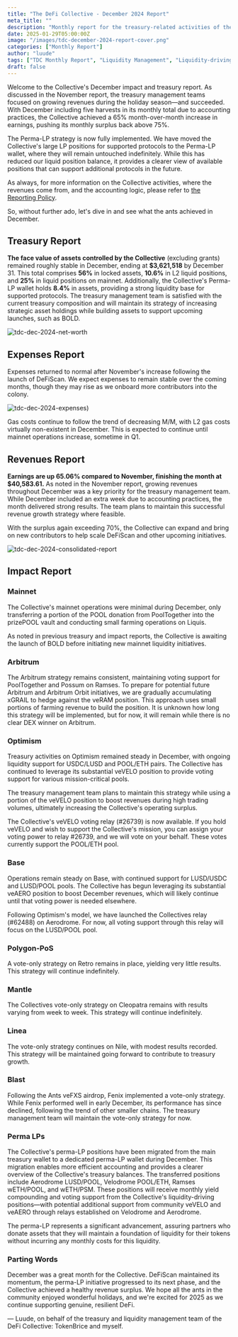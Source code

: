 ```yaml
---
title: "The DeFi Collective - December 2024 Report"
meta_title: ""
description: "Monthly report for the treasury-related activities of the Collective in December."
date: 2025-01-29T05:00:00Z
image: "/images/tdc-december-2024-report-cover.png"
categories: ["Monthly Report"]
author: "luude"
tags: ["TDC Monthly Report", "Liquidity Management", "Liquidity-driving Tokens", "Collective"]
draft: false
---
```


Welcome to the Collective's December impact and treasury report. As discussed in the November report, the treasury management teams focused on growing revenues during the holiday season—and succeeded. With December including five harvests in its monthly total due to accounting practices, the Collective achieved a 65% month-over-month increase in earnings, pushing its monthly surplus back above 75%.

The Perma-LP strategy is now fully implemented. We have moved the Collective's large LP positions for supported protocols to the Perma-LP wallet, where they will remain untouched indefinitely. While this has reduced our liquid position balance, it provides a clearer view of available positions that can support additional protocols in the future.

As always, for more information on the Collective activities, where the revenues come from, and the accounting logic, please refer to [the Reporting Policy](https://deficollective.org/reporting-policy/).

So, without further ado, let's dive in and see what the ants achieved in December.


## Treasury Report

**The face value of assets controlled by the Collective** (excluding grants) remained roughly stable in December, ending at **$3,621,518** by December 31. This total comprises **56%** in locked assets, **10.6%** in L2 liquid positions, and **25%** in liquid positions on mainnet. Additionally, the Collective's Perma-LP wallet holds **8.4%** in assets, providing a strong liquidity base for supported protocols. The treasury management team is satisfied with the current treasury composition and will maintain its strategy of increasing strategic asset holdings while building assets to support upcoming launches, such as BOLD.

![tdc-dec-2024-net-worth](https://raw.githubusercontent.com/deficollective/deficollective.github.io/main/assets/images/tdc-december-2024-report/net-worth.png)


## Expenses Report

Expenses returned to normal after November's increase following the launch of DeFiScan. We expect expenses to remain stable over the coming months, though they may rise as we onboard more contributors into the colony.


![tdc-dec-2024-expenses](https://raw.githubusercontent.com/deficollective/deficollective.github.io/main/assets/images/tdc-december-2024-report/expenses.png))


Gas costs continue to follow the trend of decreasing M/M, with L2 gas costs virtually non-existent in December. This is expected to continue until mainnet operations increase, sometime in Q1.


## Revenues Report

**Earnings are up 65.06% compared to November, finishing the month at $40,583.61.** As noted in the November report, growing revenues throughout December was a key priority for the treasury management team. While December included an extra week due to accounting practices, the month delivered strong results. The team plans to maintain this successful revenue growth strategy where feasible.

With the surplus again exceeding 70%, the Collective can expand and bring on new contributors to help scale DeFiScan and other upcoming initiatives.


![tdc-dec-2024-consolidated-report](https://raw.githubusercontent.com/deficollective/deficollective.github.io/main/assets/images/tdc-december-2024-report/consolidated-report.png)


## Impact Report


### Mainnet

The Collective's mainnet operations were minimal during December, only transferring a portion of the POOL donation from PoolTogether into the prizePOOL vault and conducting small farming operations on Liquis.

As noted in previous treasury and impact reports, the Collective is awaiting the launch of BOLD before initiating new mainnet liquidity initiatives.


### Arbitrum

The Arbitrum strategy remains consistent, maintaining voting support for PoolTogether and Possum on Ramses. To prepare for potential future Arbitrum and Arbitrum Orbit initiatives, we are gradually accumulating xGRAIL to hedge against the veRAM position. This approach uses small portions of farming revenue to build the position. It is unknown how long this strategy will be implemented, but for now, it will remain while there is no clear DEX winner on Arbitrum.


### Optimism

Treasury activities on Optimism remained steady in December, with ongoing liquidity support for USDC/LUSD and POOL/ETH pairs. The Collective has continued to leverage its substantial veVELO position to provide voting support for various mission-critical pools.

The treasury management team plans to maintain this strategy while using a portion of the veVELO position to boost revenues during high trading volumes, ultimately increasing the Collective's operating surplus.

The Collective's veVELO voting relay (#26739) is now available. If you hold veVELO and wish to support the Collective's mission, you can assign your voting power to relay #26739, and we will vote on your behalf. These votes currently support the POOL/ETH pool.


### Base

Operations remain steady on Base, with continued support for LUSD/USDC and LUSD/POOL pools. The Collective has begun leveraging its substantial veAERO position to boost December revenues, which will likely continue until that voting power is needed elsewhere.

Following Optimism's model, we have launched the Collectives relay (#62488) on Aerodrome. For now, all voting support through this relay will focus on the LUSD/POOL pool.


### Polygon-PoS

A vote-only strategy on Retro remains in place, yielding very little results. This strategy will continue indefinitely.


### Mantle

The Collectives vote-only strategy on Cleopatra remains with results varying from week to week. This strategy will continue indefinitely.


### Linea

The vote-only strategy continues on Nile, with modest results recorded. This strategy will be maintained going forward to contribute to treasury growth.


### Blast

Following the Ants veFXS airdrop, Fenix implemented a vote-only strategy. While Fenix performed well in early December, its performance has since declined, following the trend of other smaller chains. The treasury management team will maintain the vote-only strategy for now.


### Perma LPs

The Collective's perma-LP positions have been migrated from the main treasury wallet to a dedicated perma-LP wallet during December. This migration enables more efficient accounting and provides a clearer overview of the Collective's treasury balances. The transferred positions include Aerodrome LUSD/POOL, Velodrome POOL/ETH, Ramses wETH/POOL, and wETH/PSM. These positions will receive monthly yield compounding and voting support from the Collective's liquidity-driving positions—with potential additional support from community veVELO and veAERO through relays established on Velodrome and Aerodrome.

The perma-LP represents a significant advancement, assuring partners who donate assets that they will maintain a foundation of liquidity for their tokens without incurring any monthly costs for this liquidity.


### Parting Words

December was a great month for the Collective. DeFiScan maintained its momentum, the perma-LP initiative progressed to its next phase, and the Collective achieved a healthy revenue surplus. We hope all the ants in the community enjoyed wonderful holidays, and we're excited for 2025 as we continue supporting genuine, resilient DeFi.

— Luude, on behalf of the treasury and liquidity management team of the DeFi Collective: TokenBrice and myself. 
